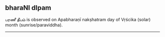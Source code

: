 ## bharaNI dIpam
பரணீ தீபம் is observed on Apabharaṇī nakṣhatram day of Vṛścika (solar) month (sunrise/paraviddha).



---
